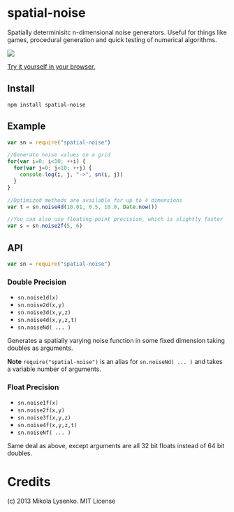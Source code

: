 spatial-noise
=============
Spatially determinisitc n-dimensional noise generators.  Useful for things like games, procedural generation and quick testing of numerical algorithms.

[<img src=https://raw.github.com/mikolalysenko/spatial-noise/master/images/noise2d.png>](http://mikolalysenko.github.io/spatial-noise/)

[Try it yourself in your browser.](http://mikolalysenko.github.io/spatial-noise/)

## Install

    npm install spatial-noise
    
## Example

```javascript
var sn = require("spatial-noise")

//Generate noise values on a grid
for(var i=0; i<10; ++i) {
  for(var j=0; j<10; ++j) {
    console.log(i, j, "->", sn(i, j))
  }
}

//Optimized methods are available for up to 4 dimensions
var t = sn.noise4d(10.01, 0.5, 10.0, Date.now())

//You can also use floating point precision, which is slightly faster
var s = sn.noise2f(5, 6)
```

## API

```javascript
var sn = require("spatial-noise")
```

### Double Precision

* `sn.noise1d(x)`
* `sn.noise2d(x,y)`
* `sn.noise3d(x,y,z)`
* `sn.noise4d(x,y,z,t)`
* `sn.noiseNd( ... )`

Generates a spatially varying noise function in some fixed dimension taking doubles as arguments.

**Note** `require("spatial-noise")` is an alias for `sn.noiseNd( ... )` and takes a variable number of arguments.

### Float Precision

* `sn.noise1f(x)`
* `sn.noise2f(x,y)`
* `sn.noise3f(x,y,z)`
* `sn.noise4f(x,y,z,t)`
* `sn.noiseNf( ... )`

Same deal as above, except arguments are all 32 bit floats instead of 64 bit doubles.


# Credits
(c) 2013 Mikola Lysenko. MIT License
